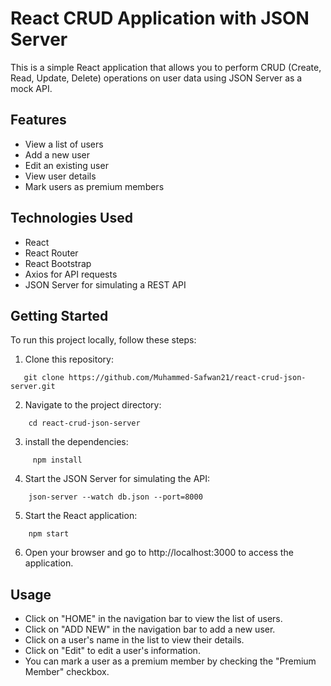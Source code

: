 # React CRUD Application with JSON Server

This is a simple React application that allows you to perform CRUD (Create, Read, Update, Delete) operations on user data using JSON Server as a mock API.

## Features

- View a list of users
- Add a new user
- Edit an existing user
- View user details
- Mark users as premium members

## Technologies Used

- React
- React Router
- React Bootstrap
- Axios for API requests
- JSON Server for simulating a REST API

## Getting Started

To run this project locally, follow these steps:

1. Clone this repository:
```shell
   git clone https://github.com/Muhammed-Safwan21/react-crud-json-server.git
```
2. Navigate to the project directory:

```shell
    cd react-crud-json-server
```
3. install the dependencies:
```shell
     npm install
```
    
4. Start the JSON Server for simulating the API:
```shell
    json-server --watch db.json --port=8000
```
5. Start the React application:
```shell
    npm start
```
6. Open your browser and go to http://localhost:3000 to access the application.

## Usage

- Click on "HOME" in the navigation bar to view the list of users.
- Click on "ADD NEW" in the navigation bar to add a new user.
- Click on a user's name in the list to view their details.
- Click on "Edit" to edit a user's information.
- You can mark a user as a premium member by checking the "Premium Member" checkbox.